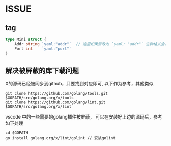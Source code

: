 # ISSUE

## tag

```go
type Mini struct {
    Addr string `yaml:"addr"`  // 这里如果修改为 `yaml: "addr"` 这种格式会出错，拿不到想要的内容
    Port int    `yaml:"port"`
}
```

## 解决被屏蔽的库下载问题

X的源码已经被同步到github，只要找到对应即可, 以下作为参考，其他类似
```
git clone https://github.com/golang/tools.git $GOPATH/src/golang.org/x/tools
git clone https://github.com/golang/lint.git $GOPATH/src/golang.org/x/lint

```

vscode 中的一些需要的golang插件被屏蔽， 可以在安装好上边的源码后，参考如下处理

```
cd $GOPATH
go install golang.org/x/lint/golint // 安装golint
```